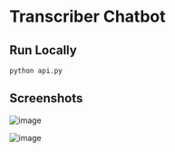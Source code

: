 # Transcriber Chatbot

## Run Locally

```
python api.py
```

## Screenshots

![image](https://github.com/Pranshu1902/Transcriber-Chatbot/assets/70687348/e6448cb3-40d1-4cf0-82c7-13aafdaaedfa)

![image](https://github.com/Pranshu1902/Transcriber-Chatbot/assets/70687348/bd6e7869-254e-449b-88d4-5e12eb338b28)
